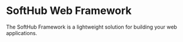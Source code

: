 # SoftHub Web Framework
The SoftHub Framework is a lightweight solution for building your web applications.
